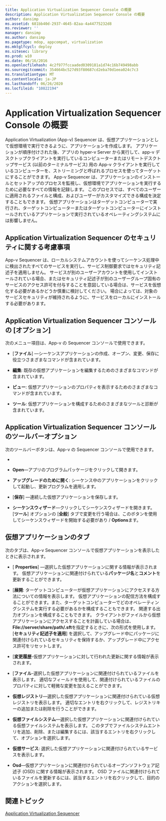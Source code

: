 ```yaml
---
title: Application Virtualization Sequencer Console の概要
description: Application Virtualization Sequencer Console の概要
author: dansimp
ms.assetid: 681bb40d-2937-4645-82aa-4a44775232d8
ms.reviewer: ''
manager: dansimp
ms.author: dansimp
ms.pagetype: mdop, appcompat, virtualization
ms.mktglfcycl: deploy
ms.sitesec: library
ms.prod: w10
ms.date: 06/16/2016
ms.openlocfilehash: 4c2f977fccaaded0309181a1d74c16b749498abb
ms.sourcegitcommit: 354664bc527d93f80687cd2eba70d1eea024c7c3
ms.translationtype: MT
ms.contentlocale: ja-JP
ms.lasthandoff: 06/26/2020
ms.locfileid: "10822194"
---
```

# Application Virtualization Sequencer Console の概要


Application Virtualization (App-v) Sequencer は、仮想アプリケーションとして仮想環境で実行できるように、アプリケーションを作成します。 アプリケーションが順序付けされた後、アプリの hyper-v Server から実行して、app-v デスクトップクライアントを実行しているコンピューターまたはリモートデスクトップサービス (以前のターミナルサービス) 用の App-v クライアントを実行しているコンピューターを、ストリーミングと呼ばれるプロセスを使ってターゲットにすることができます。 App-v Sequencer は、アプリケーションのインストールとセットアップのプロセスを監視し、仮想環境でアプリケーションを実行するために必要なすべての情報を記録します。 このプロセスでは、すべてのユーザーに適用されるファイルと構成、およびユーザーがカスタマイズできる構成を決定することもできます。 仮想アプリケーションはターゲットコンピューターで実行され、ターゲットコンピューターまたはターゲットコンピューターにインストールされているアプリケーションで実行されているオペレーティングシステムには影響しません。

## Application Virtualization Sequencer のセキュリティに関する考慮事項


App-v Sequencer は、ローカルシステムアカウントを使ってシーケンス処理中に検出されたすべてのサービスを実行し、サービス制御要求ではセキュリティ記述子を適用しません。 サービスが別のユーザーアカウントを使用してインストールされている場合、またはセキュリティ記述子が別のユーザーグループ固有のサービスのアクセス許可を付与することを意図している場合は、サービスを仮想化する必要があるかどうか慎重に検討してください。 場合によっては、対象のサービスセキュリティが維持されるように、サービスをローカルにインストールする必要があります。

## Application Virtualization Sequencer コンソールの [オプション]


次のメニュー項目は、App-v の Sequencer コンソールで使用できます。

-   [**ファイル**] —シーケンスアプリケーションの作成、オープン、変更、保存に役立つさまざまなコマンドが含まれています。

-   **編集**: 既存の仮想アプリケーションを編集するためのさまざまなコマンドが含まれています。

-   **ビュー**: 仮想アプリケーションのプロパティを表示するためのさまざまなコマンドが含まれています。

-   **ツール**: 仮想アプリケーションを構成するためのさまざまなツールと診断が含まれています。

## Application Virtualization Sequencer コンソールのツールバーオプション


次のツールバーボタンは、App-v の Sequencer コンソールで使用できます。

-   [**新しいパッケージ**]: クリックして新しいシーケンスアプリケーションを作成します。

-   **Open**—アプリのプログラムパッケージをクリックして開きます。

-   **アップグレードのために開く**: シーケンス中のアプリケーションをクリックして起動し、更新プログラムを適用します。

-   [**保存**] —連続した仮想アプリケーションを保存します。

-   **シーケンスウィザード**—クリックしてシーケンスウィザードを開きます。 [**ツール**] オプションの [**全般**] タブで変更を行う場合は、このボタンを使用してシーケンスウィザードを開始する必要があり  /  **Options**ます。

## 仮想アプリケーションのタブ


次のタブは、App-v Sequencer コンソールで仮想アプリケーションを表示したときに表示されます。

-   [ **Properties**] —選択した仮想アプリケーションに関する情報が表示されます。 仮想アプリケーションに関連付けられている**パッケージ名**と**コメント**を更新することができます。

-   [**展開**: ターゲットコンピューターが仮想アプリケーションにアクセスする方法についての情報を表示します。 仮想アプリケーションの配信方法を構成することができます。また、ターゲットコンピューターでどのオペレーティングシステムを実行する必要があるかを構成することもできます。 関連する出力オプションを構成することもできます。 クライアントがファイルから仮想アプリケーションにアクセスすることを計画している場合は、 **File://server/share/path/.sft**を指定するときに、次の形式を使用します。 [**セキュリティ記述子を適用**] を選択して、アップグレード中にパッケージに関連付けられているセキュリティを保持するか、アップグレード中にアクセス許可をリセットします。

-   [**変更履歴**-仮想アプリケーションに対して行われた更新に関する情報が表示されます。

-   [**ファイル**-選択した仮想アプリケーションに関連付けられているファイルを表示します。 適切なフィールドを使用して、関連付けられているファイルのプロパティに対して軽微な変更を加えることができます。

-   **仮想レジストリ**—選択した仮想アプリケーションに関連付けられている仮想レジストリを表示します。 適切なエントリを右クリックして、レジストリキーの追加または削除を行うことができます。

-   **仮想ファイルシステム**—選択した仮想アプリケーションに関連付けられている仮想ファイルシステムを表示します。 このタブでファイルシステムエントリを追加、削除、または編集するには、該当するエントリを右クリックして、オプションを選択します。

-   **仮想サービス**: 選択した仮想アプリケーションに関連付けられているサービスを表示します。

-   **Osd**—仮想アプリケーションに関連付けられているオープンソフトウェア記述子 (OSD) に関する情報が表示されます。 OSD ファイルに関連付けられているファイルを更新するには、該当するエントリを右クリックして、目的のアクションを選択します。

## 関連トピック


[Application Virtualization Sequencer](application-virtualization-sequencer.md)

 

 





